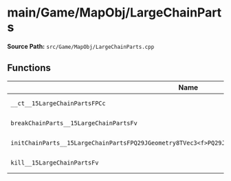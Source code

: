# main/Game/MapObj/LargeChainParts

**Source Path:** `src/Game/MapObj/LargeChainParts.cpp`

## Functions

| Name | Address | Match % |
|------|---------|---------|
| `__ct__15LargeChainPartsFPCc` | `0x801EFD10` | :white_check_mark: (100.0%) |
| `breakChainParts__15LargeChainPartsFv` | `0x801EFD4C` | :white_check_mark: (100.0%) |
| `initChainParts__15LargeChainPartsFPQ29JGeometry8TVec3<f>PQ29JGeometry8TVec3<f>PQ29JGeometry8TVec3<f>b` | `0x801EFD5C` | :white_check_mark: (100.0%) |
| `kill__15LargeChainPartsFv` | `0x801EFE94` | :white_check_mark: (100.0%) |